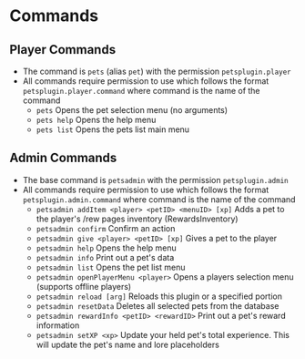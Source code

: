 # Commands

## Player Commands

* The command is `pets` (alias `pet`) with the permission `petsplugin.player`
* All commands require permission to use which follows the format `petsplugin.player.command` where command is the name of the command
  * `pets` Opens the pet selection menu (no arguments)
  * `pets help` Opens the help menu
  * `pets list` Opens the pets list main menu

## Admin Commands

* The base command is `petsadmin` with the permission `petsplugin.admin`
* All commands require permission to use which follows the format `petsplugin.admin.command` where command is the name of the command
  * `petsadmin addItem <player> <petID> <menuID> [xp]` Adds a pet to the player's /rew pages inventory (RewardsInventory)
  * `petsadmin confirm` Confirm an action
  * `petsadmin give <player> <petID> [xp]` Gives a pet to the player
  * `petsadmin help` Opens the help menu
  * `petsadmin info` Print out a pet's data
  * `petsadmin list` Opens the pet list menu
  * `petsadmin openPlayerMenu <player>` Opens a players selection menu (supports offline players)
  * `petsadmin reload [arg]` Reloads this plugin or a specified portion
  * `petsadmin resetData` Deletes all selected pets from the database
  * `petsadmin rewardInfo <petID> <rewardID>` Print out a pet's reward information
  * `petsadmin setXP <xp>` Update your held pet's total experience. This will update the pet's name and lore placeholders
